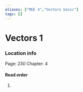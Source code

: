 ```yaml
---
aliases: ["MEE 4","Vectors basic"]
tags: []
---
```


# Vectors 1

### Location info
Page: 230
Chapter: 4

#### Read order

1) 